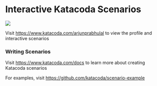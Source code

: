 # Interactive Katacoda Scenarios

[![](http://shields.katacoda.com/katacoda/arjunprabhulal/count.svg)](https://www.katacoda.com/arjunprabhulal "Get your profile on Katacoda.com")

Visit https://www.katacoda.com/arjunprabhulal to view the profile and interactive scenarios

### Writing Scenarios
Visit https://www.katacoda.com/docs to learn more about creating Katacoda scenarios

For examples, visit https://github.com/katacoda/scenario-example
